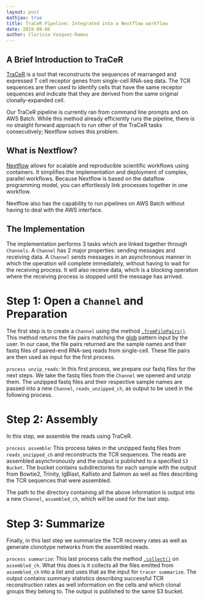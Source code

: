 ```yaml
---
layout: post
mathjax: true
title: TraCeR Pipeline: Integrated into a Nextflow workflow
date: 2019-09-06
author: Clarissa Vazquez-Ramos
---
```


## A Brief Introduction to TraCeR
[TraCeR](https://github.com/Teichlab/tracer) is a tool that reconstructs the sequences of rearranged and expressed T cell receptor genes from single-cell RNA-seq data. The TCR sequences are then used to identify cells that have the same receptor sequences and indicate that they are derived from the same original clonally-expanded cell.

Our TraCeR pipeline is currently ran from command line prompts and on AWS Batch. While this method already efficiently runs the pipeline, there is no straight forward approach to run other of the TraCeR tasks consecutively; Nextflow solves this problem.

## What is Nextflow?
[Nextflow](https://www.nextflow.io/) allows for scalable and reproducible scientific workflows using containers. It simplifies the implementation and deployment of complex, parallel workflows. Because Nextflow is based on the dataflow programming model, you can effortlessly link processes together in one workflow.

Nextflow also has the capability to run pipelines on AWS Batch without having to deal with the AWS interface.


## The Implementation
The implementation performs 3 tasks which are linked together through `Channels`. A `Channel` has 2 major properties: sending messages and receiving data. A `Channel` sends messages in an asynchronous manner in which the operation will complete immediately, without having to wait for the receiving process. It will also receive data, which is a blocking operation where the receiving process is stopped until the message has arrived.


# Step 1: Open a `Channel` and Preparation
The first step is to create a `Channel` using the method [`.fromFilePairs()`](https://www.nextflow.io/docs/latest/channel.html#fromfilepairs). This method returns the file pairs matching the [glob](https://docs.oracle.com/javase/tutorial/essential/io/fileOps.html#glob) pattern input by the user. In our case, the file pairs returned are the sample names and their fastq files of paired-end RNA-seq reads from single-cell. These file pairs are then used as input for the first process.

`process unzip_reads`:
In this first process, we prepare our fastq files for the next steps. We take the fastq files from the `Channel` we opened and unzip them. The unzipped fastq files and their respective sample names are passed into a new `Channel`, `reads_unzipped_ch`, as output to be used in the following process.


# Step 2: Assembly
In this step, we assemble the reads using TraCeR.

`process assemble`:
This process takes in the unzipped fastq files from `reads_unzipped_ch` and reconstructs the TCR sequences. The reads are assembled asynchronously and the output is published to a specified `S3 Bucket`. The bucket contains subdirectories for each sample with the output from Bowtie2, Trinity, IgBlast, Kallisto and Salmon as well as files describing the TCR sequences that were assembled.

The path to the directory containing all the above information is output into a new `Channel`, `assembled_ch`, which will be used for the last step.


# Step 3: Summarize
Finally, in this last step we summarize the TCR recovery rates as well as generate clonotype networks from the assembled reads.

`process summarize`:
This last process calls the method [`.collect()`](https://www.nextflow.io/docs/latest/operator.html#operator-collect) on `assembled_ch`. What this does is it collects all the files emitted from `assembled_ch` into a list and uses that as the input for `tracer summarize`. The output contains summary statistics describing successful TCR reconstruction rates as well information on the cells and which clonal groups they belong to. The output is published to the same S3 bucket.
